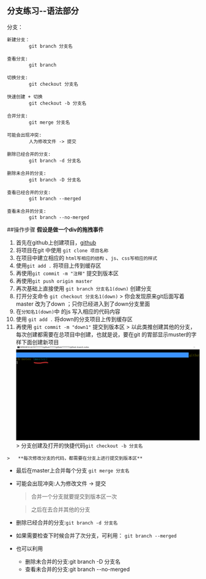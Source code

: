 ## 分支练习--语法部分
分支：
       	
	新建分支：
       		git branch 分支名
       	
    查看分支:
       		git branch
       		
    切换分支:
       		git checkout 分支名
       	
    快速创建 + 切换
       		git checkout -b 分支名
       		
    合并分支:
       		git merge 分支名
       		
    可能会出现冲突:
       		人为修改文件 -> 提交
       		
   	删除已经合并的分支:
   			git branch -d 分支名
   	
   	删除未合并的分支:
   			git branch -D 分支名
   		
   	查看已经合并的分支:
   			git branch --merged
   		
   	查看未合并的分支:
   			git branch --no-merged

##操作步骤
**假设是做一个div的拖拽事件**

1.   首先在github上创建项目，[github][]
2.   将项目在git 中使用 `git clone 项目名称`
3.   在项目中建立相应的 `html写相应的结构` 、`js`、`css写相应的样式`
4.   使用`git add .` 将项目上传到缓存区
5.   再使用`git commit -m "注释"` 提交到版本区
6.   再使用`git push origin master`
4.   再次基础上直接使用 `git branch 分支名1(down)` 创建分支
5.   打开分支命令 `git checkout 分支名1(down)`
	> 你会发现原来git后面写着master 改为了down ；只你已经进入到了down分支里面
5.   在`分知名1(down)`中 的js 写入相应的代码内容
6.   使用 `git add .` 将down的分支项目上传到缓存区
7.   再使用 `git commit -m "down1"` 提交到版本区
	> 以此类推创建其他的分支，每次创建都需要在总项目中创建，也就是说，要在git 的胃部显示muster的字样下面创建新项目 ![展示图片](https://github.com/speak44/github-branch-notes/raw/master/master.png)
	> 分支创建及打开的快捷代码`git checkout -b 分支名`

	>   **每次修改分支的代码，都需要在分支上进行提交到版本区**

*  最后在master上合并每个分支 `git merge 分支名`
*  可能会出现冲突:人为修改文件 -> 提交
	> 合并一个分支就要提交到版本区一次
	
	> 之后在去合并其他的分支
*  删除已经合并的分支:`git branch -d 分支名`
*  如果需要检查下时候合并了次分支，可利用： `git branch --merged`
*  也可以利用   	
	*  删除未合并的分支:git branch -D 分支名
	*  查看未合并的分支:git branch --no-merged


[github]:https://github.com/